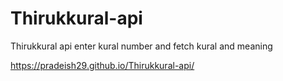 # Thirukkural-api
Thirukkural api enter kural number and fetch kural and meaning 

https://pradeish29.github.io/Thirukkural-api/
